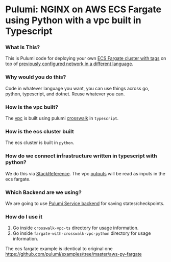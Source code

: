 # Pulumi:  NGINX on AWS ECS Fargate using Python with a vpc built in Typescript

### What Is This?

This is Pulumi code for deploying your own [ECS Fargate cluster with tags](https://docs.aws.amazon.com/AmazonECS/latest/developerguide/AWS_Fargate.html) on top of [previously configured network in a different language](https://github.com/tusharshahrs/pulumi-homelab/aws/crosswalk-vpc-fargate/).

### Why would you do this?  
Code in whatever language you want, you can use things across go, python, typescript, and dotnet. Reuse whatever you can.

### How is the vpc built?

The [vpc](https://www.pulumi.com/docs/guides/crosswalk/aws/vpc/) is built using pulumi [crosswalk](https://www.pulumi.com/docs/guides/crosswalk/aws/) in `typescript`.

### How is the ecs cluster built
The ecs cluster is built in `python`.

### How do we connect infrastructure written in typescript with python?
We do this via [StackReference](https://www.pulumi.com/docs/intro/concepts/organizing-stacks-projects/#inter-stack-dependencies).
The vpc [outputs](https://www.pulumi.com/docs/reference/cli/pulumi_stack_output/) will be read as inputs in the ecs fargate.

### Which Backend are we using?

We are going to use [Pulumi Service backend](https://www.pulumi.com/docs/intro/concepts/state/#pulumi-service-backend) for saving states/checkpoints.

### How do I use it

1. Go inside `crosswalk-vpc-ts` directory for usage information.
2. Go inside `fargate-with-crosswalk-vpc-python` directory for usage information.

The ecs fargate example is identical to original one https://github.com/pulumi/examples/tree/master/aws-py-fargate